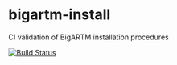 # bigartm-install
CI validation of BigARTM installation procedures

[![Build Status](https://secure.travis-ci.org/bigartm/bigartm-install.png)](https://travis-ci.org/bigartm/bigartm-install)
